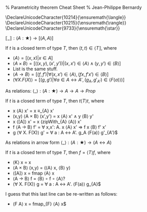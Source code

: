% Parametricity theorem Cheat Sheet
% Jean-Philippe Bernardy

\DeclareUnicodeCharacter{10214}{\ensuremath{\langle}} 
\DeclareUnicodeCharacter{10215}{\ensuremath{\rangle}} 
\DeclareUnicodeCharacter{9733}{\ensuremath{\star}} 

$⟦\_⟧ : (A : ★) → [(A,A)]$


If $t$ is a closed term of type $T$, then $(t,t) ∈ ⟨T⟧$, where


  * $⟨A⟩ = [(x,x) | x ∈ A]$
  * $⟨A × B⟩ = [((x,y),(x',y')) | (x,x') ∈ ⟨A⟩ ∧ (y,y') ∈ ⟨B⟩]$
  * List is the same stuff.
  * $⟨A → B⟩ = [(f,f') | ∀ (x,x') ∈ ⟨A⟩, (f x, f' x') ∈ ⟨B⟩]$
  * $⟨∀ X. F(X)⟩ = [(g,g') | ∀ a ∈ A ↔ A', (g_A,g'_{A'}) ∈ ⟨F(a)⟩)]$



As relations:  $⟨\_⟩ : (A : ★) → A → A → Prop$

If $t$ is a closed term of type $T$, then $t ⟨T⟩ t$, where

* x ⟨A⟩ x' = x ≡_{A} x'
* (x,y) ⟨A × B⟩ (x',y') = x ⟨A⟩ x' ∧ y ⟨B⟩ y'
* x ⟨[A]⟩ x' = x (zipWith_{A} ⟨A⟩) x'
* f ⟨A → B⟩ f' = ∀ x,x': A. x ⟨A⟩ x' ⇒ f x ⟨B⟩ f' x'
* g ⟨∀ X. F(X)⟩ g' = ∀ a : A ↔ A'. g_A ⟨F(a)⟩ g'_{A'}$
  

As relations in arrow form $⟨\_⟩ : (A : ★) → (A ↔ A)$

If $t$ is a closed term of type $T$, then $f = ⟨T⟩ f$, where

* ⟨K⟩ x = x
* ⟨A × B⟩ (x,y) = (⟨A⟩ x, ⟨B⟩ y)
* ⟨[A]⟩ x = fmap ⟨A⟩ x
* ⟨A → B⟩ f =  ⟨B⟩ ∘ f ∘ ⟨A⟩? 
* ⟨∀ X. F(X)⟩ g = ∀ a : A ↔ A'. ⟨F(a)⟩ g_{A}$

I guess that this last line can be re-written as follows:

* ⟨F A⟩ x = fmap_{F} ⟨A⟩ x$






